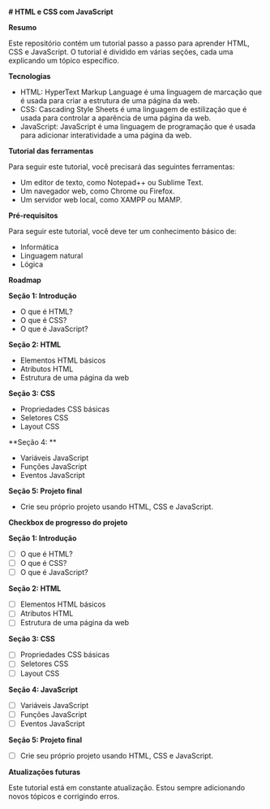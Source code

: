 **# HTML e CSS com JavaScript**

**Resumo**

Este repositório contém um tutorial passo a passo para aprender HTML, CSS e JavaScript. O tutorial é dividido em várias seções, cada uma explicando um tópico específico.

**Tecnologias**

* HTML: HyperText Markup Language é uma linguagem de marcação que é usada para criar a estrutura de uma página da web.
* CSS: Cascading Style Sheets é uma linguagem de estilização que é usada para controlar a aparência de uma página da web.
* JavaScript: JavaScript é uma linguagem de programação que é usada para adicionar interatividade a uma página da web.

**Tutorial das ferramentas**

Para seguir este tutorial, você precisará das seguintes ferramentas:

* Um editor de texto, como Notepad++ ou Sublime Text.
* Um navegador web, como Chrome ou Firefox.
* Um servidor web local, como XAMPP ou MAMP.

**Pré-requisitos**

Para seguir este tutorial, você deve ter um conhecimento básico de:

* Informática
* Linguagem natural
* Lógica

**Roadmap**

**Seção 1: Introdução**

* O que é HTML?
* O que é CSS?
* O que é JavaScript?

**Seção 2: HTML**

* Elementos HTML básicos
* Atributos HTML
* Estrutura de uma página da web

**Seção 3: CSS**

* Propriedades CSS básicas
* Seletores CSS
* Layout CSS

**Seção 4: **

* Variáveis ​​JavaScript
* Funções JavaScript
* Eventos JavaScript

**Seção 5: Projeto final**

* Crie seu próprio projeto usando HTML, CSS e JavaScript.

**Checkbox de progresso do projeto**

**Seção 1: Introdução**

* [ ] O que é HTML?
* [ ] O que é CSS?
* [ ] O que é JavaScript?

**Seção 2: HTML**

* [ ] Elementos HTML básicos
* [ ] Atributos HTML
* [ ] Estrutura de uma página da web

**Seção 3: CSS**

* [ ] Propriedades CSS básicas
* [ ] Seletores CSS
* [ ] Layout CSS

**Seção 4: JavaScript**

* [ ] Variáveis ​​JavaScript
* [ ] Funções JavaScript
* [ ] Eventos JavaScript

**Seção 5: Projeto final**

* [ ] Crie seu próprio projeto usando HTML, CSS e JavaScript.

**Atualizações futuras**

Este tutorial está em constante atualização. Estou sempre adicionando novos tópicos e corrigindo erros.

